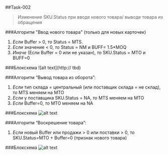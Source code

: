 ##Task-002
>Изменение SKU.Status при вводе нового товара/ выводе товара из обращения

###Алгоритм "Ввод нового товара" (только для новых карточек)
1. _Если_ Buffer > 0, _то_ Status = MTS.
2. _Если_ значение < 0, _то_ Status = NM и BUFF= 1.5*MOQ
3. _Иначе_ (Если Buffer = 0 или не указан), _то_ SKU.Status = MTО и BUFF=0

###Блоксхема
![alt text](http:// tbd)

###Алгоритм “Вывод товара из оборота”:
1. _Если_ тип склада = центральный (или поставщик склада = не склад), _то_ MTS меняем на MTO
2. _Если_ у поставщика SKU.Status = NA, _то_ MTS меняем на MTO
3. _Если_ Buffer=0, _то_ MTO меняем на NA

###Блоксхема
![alt text](http://cs628027.vk.me/v628027613/f1c7/NM1cUPtYNBs.jpg)

###Алгоритм “Воскрешение товара”:
1. _Если_ новый Buffer или продажи > 0 или поставки > 0, _то_ SKU.Status=MTO + Buffer=0 (признак нового товара)

###Блоксхема
![alt text](http://cs628027.vk.me/v628027613/f1c0/S_AISRNaZZw.jpg)
